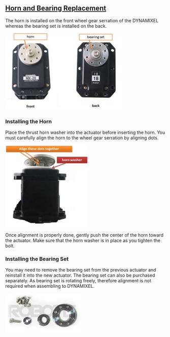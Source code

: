 ## [Horn and Bearing Replacement](#horn-and-bearing-replacement)

The horn is installed on the front wheel gear serration of the DYNAMIXEL whereas the bearing set is installed on the back.

![](/assets/images/dxl/mx/horn_bearing.jpg)

### Installing the Horn

Place the thrust horn washer into the actuator before inserting the horn.
You must carefully align the horn to the wheel gear serration by aligning dots.

![](/assets/images/dxl/mx/horn_alignment.jpg)

Once alignment is properly done, gently push the center of the horn toward the actuator.
Make sure that the horn washer is in place as you tighten the bolt.


### Installing the Bearing Set

You may need to remove the bearing set from the previous actuator and reinstall it into the new actuator.
The bearing set can also be purchased separately.
As bearing set is rotating freely, therefore alignment is not required when assembling to DYNAMIXEL.

![](/assets/images/dxl/mx/bearing.jpg)
